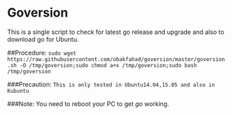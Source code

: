 Goversion
======
This is a single script to check for latest go release and upgrade and also to download go for Ubuntu.

##Procedure:
`sudo wget https://raw.githubusercontent.com/obakfahad/goversion/master/goversion.sh -O /tmp/goversion;sudo chmod a+x /tmp/goversion;sudo bash /tmp/goversion`

###Precaution:
`This is only tested in Ubuntu14.04,15.05 and also in Kubuntu`

###Note: You need to reboot your PC to get *go* working.
